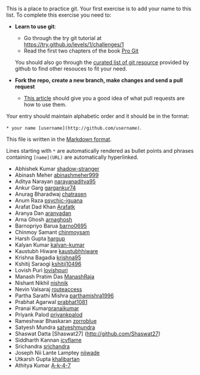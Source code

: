 This is a place to practice git. Your first exercise is to add your name to this list.
To complete this exercise you need to:

- **Learn to use git**:
  - Go through the try git tutorial at https://try.github.io/levels/1/challenges/1
  - Read the first two chapters of the book [Pro Git](http://git-scm.com/book/en/v2)

  You should also go through the [curated list of git
resource](https://help.github.com/articles/good-resources-for-learning-git-and-github/) provided by github to find other resouces to fit your need.

- **Fork the repo, create a new branch, make changes and send a pull request**
  - [This article](https://help.github.com/articles/using-pull-requests/) should give you a good idea of what pull requests are how to use them.


Your entry should maintain alphabetic order and it should be in the format:

`* your name [username](http://github.com/username)`. 

This file is written in the [Markdown format](https://guides.github.com/features/mastering-markdown/).

Lines starting with `*` are automatically rendered as bullet points and phrases containing `[name](URL)` are automatically hyperlinked.

* Abhishek Kumar [shadow-stranger](http://github.com/shadow-stranger)
* Abinash Meher [abinashmeher999](http://github.com/abinashmeher999)
* Aditya Narayan [narayanaditya95](http://github.com/narayanaditya95)
* Ankur Garg [gargankur74](https://github.com/gargankur74)
* Anurag Bharadwaj [chatrasen](http://github.com/chatrasen)
* Anum Raza [psychic-iguana](http://github.com/psychic-iguana)
* Arafat Dad Khan [Arafatk](https://github.com/Arafatk)
* Aranya Dan [aranyadan](http://github.com/aranyadan)
* Arna Ghosh [arnaghosh](http://github.com/arnaghosh)
* Barnopriyo Barua [barno0695](http://github.com/barno0695)
* Chinmoy Samant [chinmoysam](https://github.com/chinmoysam)
* Harsh Gupta [hargup](http://github.com/hargup)
* Kalyan Kumar [kalyan-kumar](http://github.com/kalyan-kumar)
* Kaustubh Hiware [kaustubhhiware](https://github.com/kaustubhhiware)
* Krishna Bagadia [krishna95](http://github.com/krishna95)
* Kshitij Saraogi [kshitij10496](https://github.com/kshitij10496)
* Lovish Puri [lovishpuri](http:/github.com/lovishpuri)
* Manash Pratim Das [ManashRaja](http://github.com/Manashraja)
* Nishant Nikhil [nishnik](http://github.com/nishnik)
* Nevin Valsaraj [routeaccess](http://github.com/routeaccess)
* Partha Sarathi Mishra [parthamishra1996](http://github.com/parthamishra1996)
* Prabhat Agarwal [prabhat1081](http://github.com/prabhat1081)
* Pranai Kumar[pranaikumar](http://github.com/pranaikumar)
* Priyank Palod [priyankpalod](https://github.com/priyankpalod)
* Rameshwar Bhaskaran [zorroblue](https://github.com/zorroblue)
* Satyesh Mundra [satyeshmundra](https://github.com/satyeshmundra)
* Shaswat Datta [Shaswat27] (http://github.com/Shaswat27) 
* Siddharth Kannan [icyflame](http://github.com/icyflame)
* Srichandra [srichandra](https://github.com/srichandra)
* Joseph Nii Lante Lamptey [niiwade](https://github.com/niiwade)
* Utkarsh Gupta [khalibartan](https://github.com/khalibartan)
* Athitya Kumar [A-k-4-7](https://github.com/A-k-4-7)
